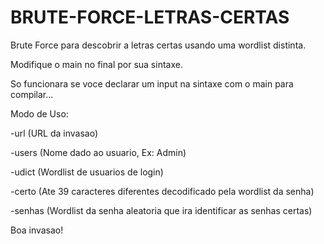 # BRUTE-FORCE-LETRAS-CERTAS

Brute Force para descobrir a letras certas usando uma wordlist distinta.

Modifique o main no final por sua sintaxe.

So funcionara se voce declarar um input na sintaxe com o main para compilar...

Modo de Uso:

-url (URL da invasao)

-users (Nome dado ao usuario, Ex: Admin)

-udict (Wordlist de usuarios de login)

-certo (Ate 39 caracteres diferentes decodificado pela wordlist da senha)

-senhas (Wordlist da senha aleatoria que ira identificar as senhas certas)

Boa invasao!
